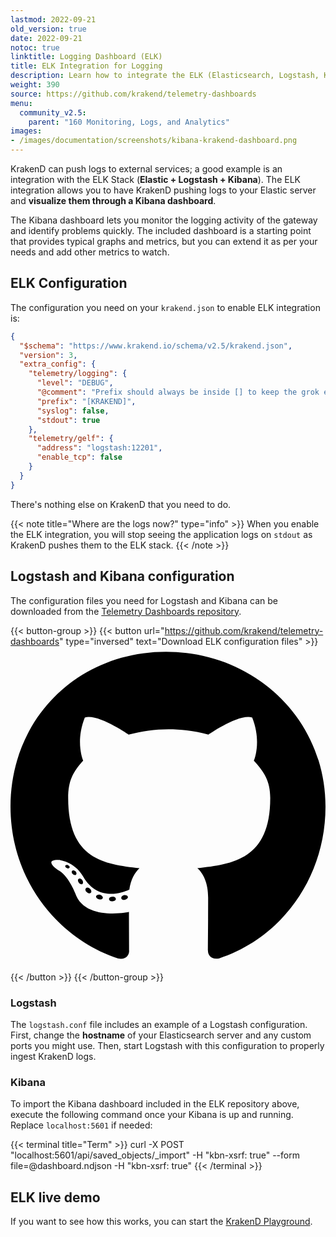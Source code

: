 ```yaml
---
lastmod: 2022-09-21
old_version: true
date: 2022-09-21
notoc: true
linktitle: Logging Dashboard (ELK)
title: ELK Integration for Logging
description: Learn how to integrate the ELK (Elasticsearch, Logstash, Kibana) stack for centralized logging and log analysis in KrakenD API Gateway
weight: 390
source: https://github.com/krakend/telemetry-dashboards
menu:
  community_v2.5:
    parent: "160 Monitoring, Logs, and Analytics"
images:
- /images/documentation/screenshots/kibana-krakend-dashboard.png
---
```

KrakenD can push logs to external services; a good example is an integration with the ELK Stack (**Elastic + Logstash + Kibana**). The ELK integration allows you to have KrakenD pushing logs to your Elastic server and **visualize them through a Kibana dashboard**.

The Kibana dashboard lets you monitor the logging activity of the gateway and identify problems quickly. The included dashboard is a starting point that provides typical graphs and metrics, but you can extend it as per your needs and add other metrics to watch.

## ELK Configuration
The configuration you need on your `krakend.json` to enable ELK integration is:

```json
{
  "$schema": "https://www.krakend.io/schema/v2.5/krakend.json",
  "version": 3,
  "extra_config": {
    "telemetry/logging": {
      "level": "DEBUG",
      "@comment": "Prefix should always be inside [] to keep the grok expression working",
      "prefix": "[KRAKEND]",
      "syslog": false,
      "stdout": true
    },
    "telemetry/gelf": {
      "address": "logstash:12201",
      "enable_tcp": false
    }
  }
}
```

There's nothing else on KrakenD that you need to do.

{{< note title="Where are the logs now?" type="info" >}}
When you enable the ELK integration, you will stop seeing the application logs on `stdout` as KrakenD pushes them to the ELK stack.
{{< /note >}}

## Logstash and Kibana configuration
The configuration files you need for Logstash and Kibana can be downloaded from the [Telemetry Dashboards repository](https://github.com/krakend/telemetry-dashboards).

{{< button-group >}}
{{< button url="https://github.com/krakend/telemetry-dashboards" type="inversed" text="Download ELK configuration files" >}}<svg xmlns="http://www.w3.org/2000/svg" viewBox="0 0 496 512"><!--! Font Awesome Free 6.2.0 by @fontawesome - https://fontawesome.com License - https://fontawesome.com/license/free (Icons: CC BY 4.0, Fonts: SIL OFL 1.1, Code: MIT License) Copyright 2022 Fonticons, Inc. --><path d="M165.9 397.4c0 2-2.3 3.6-5.2 3.6-3.3.3-5.6-1.3-5.6-3.6 0-2 2.3-3.6 5.2-3.6 3-.3 5.6 1.3 5.6 3.6zm-31.1-4.5c-.7 2 1.3 4.3 4.3 4.9 2.6 1 5.6 0 6.2-2s-1.3-4.3-4.3-5.2c-2.6-.7-5.5.3-6.2 2.3zm44.2-1.7c-2.9.7-4.9 2.6-4.6 4.9.3 2 2.9 3.3 5.9 2.6 2.9-.7 4.9-2.6 4.6-4.6-.3-1.9-3-3.2-5.9-2.9zM244.8 8C106.1 8 0 113.3 0 252c0 110.9 69.8 205.8 169.5 239.2 12.8 2.3 17.3-5.6 17.3-12.1 0-6.2-.3-40.4-.3-61.4 0 0-70 15-84.7-29.8 0 0-11.4-29.1-27.8-36.6 0 0-22.9-15.7 1.6-15.4 0 0 24.9 2 38.6 25.8 21.9 38.6 58.6 27.5 72.9 20.9 2.3-16 8.8-27.1 16-33.7-55.9-6.2-112.3-14.3-112.3-110.5 0-27.5 7.6-41.3 23.6-58.9-2.6-6.5-11.1-33.3 2.6-67.9 20.9-6.5 69 27 69 27 20-5.6 41.5-8.5 62.8-8.5s42.8 2.9 62.8 8.5c0 0 48.1-33.6 69-27 13.7 34.7 5.2 61.4 2.6 67.9 16 17.7 25.8 31.5 25.8 58.9 0 96.5-58.9 104.2-114.8 110.5 9.2 7.9 17 22.9 17 46.4 0 33.7-.3 75.4-.3 83.6 0 6.5 4.6 14.4 17.3 12.1C428.2 457.8 496 362.9 496 252 496 113.3 383.5 8 244.8 8zM97.2 352.9c-1.3 1-1 3.3.7 5.2 1.6 1.6 3.9 2.3 5.2 1 1.3-1 1-3.3-.7-5.2-1.6-1.6-3.9-2.3-5.2-1zm-10.8-8.1c-.7 1.3.3 2.9 2.3 3.9 1.6 1 3.6.7 4.3-.7.7-1.3-.3-2.9-2.3-3.9-2-.6-3.6-.3-4.3.7zm32.4 35.6c-1.6 1.3-1 4.3 1.3 6.2 2.3 2.3 5.2 2.6 6.5 1 1.3-1.3.7-4.3-1.3-6.2-2.2-2.3-5.2-2.6-6.5-1zm-11.4-14.7c-1.6 1-1.6 3.6 0 5.9 1.6 2.3 4.3 3.3 5.6 2.3 1.6-1.3 1.6-3.9 0-6.2-1.4-2.3-4-3.3-5.6-2z"/></svg>
</svg>
{{< /button >}}
{{< /button-group >}}

### Logstash
The `logstash.conf` file includes an example of a Logstash configuration. First, change the **hostname** of your Elasticsearch server and any custom ports you might use. Then, start Logstash with this configuration to properly ingest KrakenD logs.

### Kibana
To import the Kibana dashboard included in the ELK repository above, execute the following command once your Kibana is up and running. Replace `localhost:5601` if needed:

{{< terminal title="Term" >}}
curl -X POST "localhost:5601/api/saved_objects/_import" -H "kbn-xsrf: true" --form file=@dashboard.ndjson -H "kbn-xsrf: true"
{{< /terminal >}}




## ELK live demo
If you want to see how this works, you can start the [KrakenD Playground](/docs/v2.5/overview/playground/).